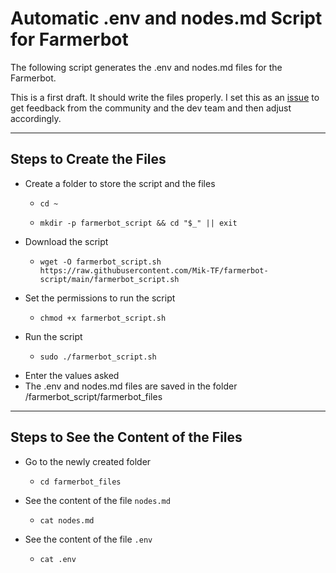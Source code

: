# Automatic .env and nodes.md Script for Farmerbot

The following script generates the .env and nodes.md files for the Farmerbot.

This is a first draft. It should write the files properly. I set this as an [issue](https://github.com/threefoldtech/farmerbot/issues/33) to get feedback from the community and the dev team and then adjust accordingly.

***

## Steps to Create the Files

* Create a folder to store the script and the files
  * ```
    cd ~
    ```
  * ```
    mkdir -p farmerbot_script && cd "$_" || exit
    ```
* Download the script
  * ```
    wget -O farmerbot_script.sh https://raw.githubusercontent.com/Mik-TF/farmerbot-script/main/farmerbot_script.sh
    ```
* Set the permissions to run the script
  * ```
    chmod +x farmerbot_script.sh
    ```
* Run the script
  * ```
    sudo ./farmerbot_script.sh
    ```
* Enter the values asked
* The .env and nodes.md files are saved in the folder /farmerbot_script/farmerbot_files

***

## Steps to See the Content of the Files

* Go to the newly created folder
  * ```
    cd farmerbot_files
    ```
* See the content of the file `nodes.md`
  * ```
    cat nodes.md
    ```
* See the content of the file `.env`
  * ```
    cat .env
    ```